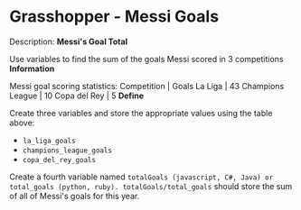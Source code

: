 # Grasshopper - Messi Goals
Description:
**Messi's Goal Total**

Use variables to find the sum of the goals Messi scored in 3 competitions
**Information**

Messi goal scoring statistics:
Competition | Goals
La Liga | 43
Champions League | 10
Copa del Rey | 5
**Define**

Create three variables and store the appropriate values using the table above:

* ```la_liga_goals```
* ```champions_league_goals```
* ```copa_del_rey_goals```

Create a fourth variable named ```totalGoals (javascript, C#, Java) or total_goals (python, ruby). totalGoals/total_goals``` should store the sum of all of Messi's goals for this year.
